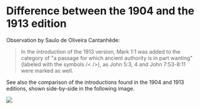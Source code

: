 # Difference between the 1904 and the 1913 edition

Observation by Saulo de Oliveira Cantanhêde:

> In the introduction of the 1913 version, Mark 1:1 was added to the category of "a passage for which ancient authority is in part wanting" (labeled with the symbols /< />), as John 5:3, 4 and John 7:53-8:11 were marked as well.
 
See also the comparison of the introductions found in the 1904 and 1913 editions, shown side-by-side in the following image.

<img src="images/difference1904and1913.png">



